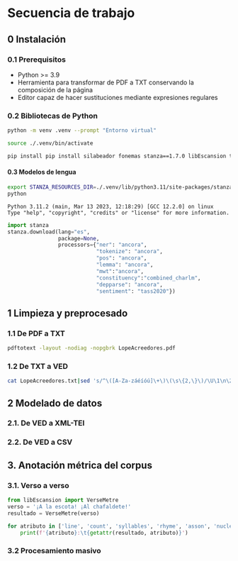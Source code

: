 # Secuencia de trabajo

## 0 Instalación

### 0.1 Prerequisitos

- Python >= 3.9
- Herramienta para transformar de PDF a TXT conservando la composición de la página
- Editor capaz de hacer sustituciones mediante expresiones regulares

### 0.2 Bibliotecas de Python

```bash
python -m venv .venv --prompt "Entorno virtual"
```

```bash
source ./.venv/bin/activate
```

```bash
pip install pip install silabeador fonemas stanza==1.7.0 libEscansion txt2tei
```

#### 0.3 Modelos de lengua

```bash
export STANZA_RESOURCES_DIR=./.venv/lib/python3.11/site-packages/stanza/resources
python
```

```
Python 3.11.2 (main, Mar 13 2023, 12:18:29) [GCC 12.2.0] on linux
Type "help", "copyright", "credits" or "license" for more information.
```

```python
import stanza
stanza.download(lang="es",
                package=None,
                processors={"ner": "ancora",
                            "tokenize": "ancora",
                            "pos": "ancora",
                            "lemma": "ancora",
                            "mwt":"ancora",
                            "constituency":"combined_charlm",
                            "depparse": "ancora",
                            "sentiment": "tass2020"}) 
```

## 1 Limpieza y preprocesado

### 1.1 De PDF a TXT

```bash
pdftotext -layout -nodiag -nopgbrk LopeAcreedores.pdf
```

### 1.2 De TXT a VED

```bash
cat LopeAcreedores.txt|sed 's/^\([A-Za-záéíóú]\+\)\(\s\{2,\}\)/\U\1\n\2/g'
```

## 2 Modelado de datos

### 2.1. De VED a XML-TEI

### 2.2. De VED a CSV

## 3. Anotación métrica del corpus

### 3.1. Verso a verso

```python
from libEscansion import VerseMetre
verso = '¡A la escota! ¡Al chafaldete!'
resultado = VerseMetre(verso)
```

```python
for atributo in ['line', 'count', 'syllables', 'rhyme', 'asson', 'nuclei', 'rhythm']:
    print(f'{atributo}:\t{getattr(resultado, atributo)}')
```

### 3.2 Procesamiento masivo

